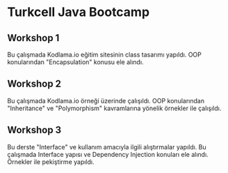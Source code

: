 
# Turkcell Java Bootcamp
## Workshop 1

Bu çalışmada Kodlama.io eğitim sitesinin class tasarımı yapıldı.
OOP konularından "Encapsulation" konusu ele alındı.

## Workshop 2

Bu çalışmada Kodlama.io örneği üzerinde çalışıldı. OOP konularından "Inheritance" ve "Polymorphism" kavramlarına yönelik örnekler ile çalışıldı.


## Workshop 3

Bu derste "Interface" ve kullanım amacıyla ilgili alıştırmalar yapıldı. Bu çalışmada Interface yapısı ve Dependency Injection konuları ele alındı. Örnekler ile pekiştirme yapıldı. 
